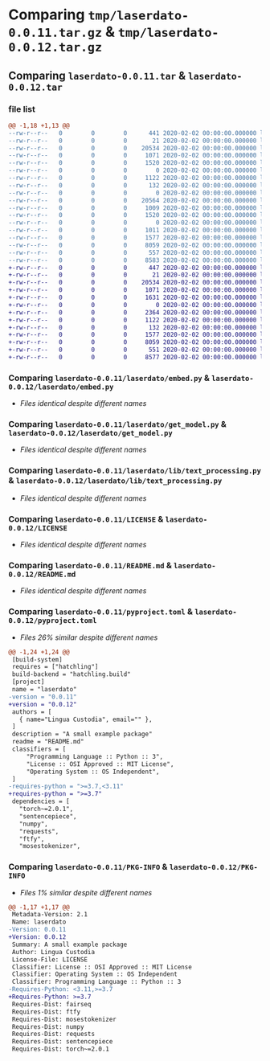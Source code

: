 # Comparing `tmp/laserdato-0.0.11.tar.gz` & `tmp/laserdato-0.0.12.tar.gz`

## Comparing `laserdato-0.0.11.tar` & `laserdato-0.0.12.tar`

### file list

```diff
@@ -1,18 +1,13 @@
--rw-r--r--   0        0        0      441 2020-02-02 00:00:00.000000 laserdato-0.0.11/main.py
--rw-r--r--   0        0        0       21 2020-02-02 00:00:00.000000 laserdato-0.0.11/laserdato/__init__.py
--rw-r--r--   0        0        0    20534 2020-02-02 00:00:00.000000 laserdato-0.0.11/laserdato/embed.py
--rw-r--r--   0        0        0     1071 2020-02-02 00:00:00.000000 laserdato-0.0.11/laserdato/get_model.py
--rw-r--r--   0        0        0     1520 2020-02-02 00:00:00.000000 laserdato-0.0.11/laserdato/laser.py
--rw-r--r--   0        0        0        0 2020-02-02 00:00:00.000000 laserdato-0.0.11/laserdato/lib/__init__.py
--rw-r--r--   0        0        0     1122 2020-02-02 00:00:00.000000 laserdato-0.0.11/laserdato/lib/text_processing.py
--rw-r--r--   0        0        0      132 2020-02-02 00:00:00.000000 laserdato-0.0.11/settings.json/settings.json
--rw-r--r--   0        0        0        0 2020-02-02 00:00:00.000000 laserdato-0.0.11/src/laserdato/__init__.py
--rw-r--r--   0        0        0    20564 2020-02-02 00:00:00.000000 laserdato-0.0.11/src/laserdato/embed.py
--rw-r--r--   0        0        0     1009 2020-02-02 00:00:00.000000 laserdato-0.0.11/src/laserdato/get_model.py
--rw-r--r--   0        0        0     1520 2020-02-02 00:00:00.000000 laserdato-0.0.11/src/laserdato/laser.py
--rw-r--r--   0        0        0        0 2020-02-02 00:00:00.000000 laserdato-0.0.11/src/laserdato/lib/__init__.py
--rw-r--r--   0        0        0     1011 2020-02-02 00:00:00.000000 laserdato-0.0.11/src/laserdato/lib/text_processing.py
--rw-r--r--   0        0        0     1577 2020-02-02 00:00:00.000000 laserdato-0.0.11/LICENSE
--rw-r--r--   0        0        0     8059 2020-02-02 00:00:00.000000 laserdato-0.0.11/README.md
--rw-r--r--   0        0        0      557 2020-02-02 00:00:00.000000 laserdato-0.0.11/pyproject.toml
--rw-r--r--   0        0        0     8583 2020-02-02 00:00:00.000000 laserdato-0.0.11/PKG-INFO
+-rw-r--r--   0        0        0      447 2020-02-02 00:00:00.000000 laserdato-0.0.12/main.py
+-rw-r--r--   0        0        0       21 2020-02-02 00:00:00.000000 laserdato-0.0.12/laserdato/__init__.py
+-rw-r--r--   0        0        0    20534 2020-02-02 00:00:00.000000 laserdato-0.0.12/laserdato/embed.py
+-rw-r--r--   0        0        0     1071 2020-02-02 00:00:00.000000 laserdato-0.0.12/laserdato/get_model.py
+-rw-r--r--   0        0        0     1631 2020-02-02 00:00:00.000000 laserdato-0.0.12/laserdato/laser.py
+-rw-r--r--   0        0        0        0 2020-02-02 00:00:00.000000 laserdato-0.0.12/laserdato/lib/__init__.py
+-rw-r--r--   0        0        0     2364 2020-02-02 00:00:00.000000 laserdato-0.0.12/laserdato/lib/constants.py
+-rw-r--r--   0        0        0     1122 2020-02-02 00:00:00.000000 laserdato-0.0.12/laserdato/lib/text_processing.py
+-rw-r--r--   0        0        0      132 2020-02-02 00:00:00.000000 laserdato-0.0.12/settings.json/settings.json
+-rw-r--r--   0        0        0     1577 2020-02-02 00:00:00.000000 laserdato-0.0.12/LICENSE
+-rw-r--r--   0        0        0     8059 2020-02-02 00:00:00.000000 laserdato-0.0.12/README.md
+-rw-r--r--   0        0        0      551 2020-02-02 00:00:00.000000 laserdato-0.0.12/pyproject.toml
+-rw-r--r--   0        0        0     8577 2020-02-02 00:00:00.000000 laserdato-0.0.12/PKG-INFO
```

### Comparing `laserdato-0.0.11/laserdato/embed.py` & `laserdato-0.0.12/laserdato/embed.py`

 * *Files identical despite different names*

### Comparing `laserdato-0.0.11/laserdato/get_model.py` & `laserdato-0.0.12/laserdato/get_model.py`

 * *Files identical despite different names*

### Comparing `laserdato-0.0.11/laserdato/lib/text_processing.py` & `laserdato-0.0.12/laserdato/lib/text_processing.py`

 * *Files identical despite different names*

### Comparing `laserdato-0.0.11/LICENSE` & `laserdato-0.0.12/LICENSE`

 * *Files identical despite different names*

### Comparing `laserdato-0.0.11/README.md` & `laserdato-0.0.12/README.md`

 * *Files identical despite different names*

### Comparing `laserdato-0.0.11/pyproject.toml` & `laserdato-0.0.12/pyproject.toml`

 * *Files 26% similar despite different names*

```diff
@@ -1,24 +1,24 @@
 [build-system]
 requires = ["hatchling"]
 build-backend = "hatchling.build"
 [project]
 name = "laserdato"
-version = "0.0.11"
+version = "0.0.12"
 authors = [
   { name="Lingua Custodia", email="" },
 ]
 description = "A small example package"
 readme = "README.md"
 classifiers = [
     "Programming Language :: Python :: 3",
     "License :: OSI Approved :: MIT License",
     "Operating System :: OS Independent",
 ]
-requires-python = ">=3.7,<3.11"
+requires-python = ">=3.7"
 dependencies = [
   "torch~=2.0.1",
   "sentencepiece",
   "numpy",
   "requests",
   "ftfy",
   "mosestokenizer",
```

### Comparing `laserdato-0.0.11/PKG-INFO` & `laserdato-0.0.12/PKG-INFO`

 * *Files 1% similar despite different names*

```diff
@@ -1,17 +1,17 @@
 Metadata-Version: 2.1
 Name: laserdato
-Version: 0.0.11
+Version: 0.0.12
 Summary: A small example package
 Author: Lingua Custodia
 License-File: LICENSE
 Classifier: License :: OSI Approved :: MIT License
 Classifier: Operating System :: OS Independent
 Classifier: Programming Language :: Python :: 3
-Requires-Python: <3.11,>=3.7
+Requires-Python: >=3.7
 Requires-Dist: fairseq
 Requires-Dist: ftfy
 Requires-Dist: mosestokenizer
 Requires-Dist: numpy
 Requires-Dist: requests
 Requires-Dist: sentencepiece
 Requires-Dist: torch~=2.0.1
```

